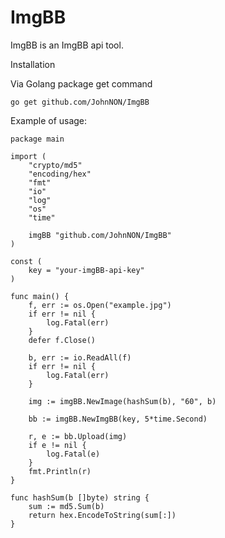 # ImgBB

ImgBB is an ImgBB api tool.

Installation

Via Golang package get command

    go get github.com/JohnNON/ImgBB

Example of usage:

    package main

    import (
        "crypto/md5"
        "encoding/hex"
        "fmt"
        "io"
        "log"
        "os"
        "time"

        imgBB "github.com/JohnNON/ImgBB"
    )

    const (
        key = "your-imgBB-api-key"
    )

    func main() {
        f, err := os.Open("example.jpg")
        if err != nil {
            log.Fatal(err)
        }
        defer f.Close()

        b, err := io.ReadAll(f)
        if err != nil {
            log.Fatal(err)
        }

        img := imgBB.NewImage(hashSum(b), "60", b)

        bb := imgBB.NewImgBB(key, 5*time.Second)

        r, e := bb.Upload(img)
        if e != nil {
            log.Fatal(e)
        }
        fmt.Println(r)
    }

    func hashSum(b []byte) string {
        sum := md5.Sum(b)
        return hex.EncodeToString(sum[:])
    }
